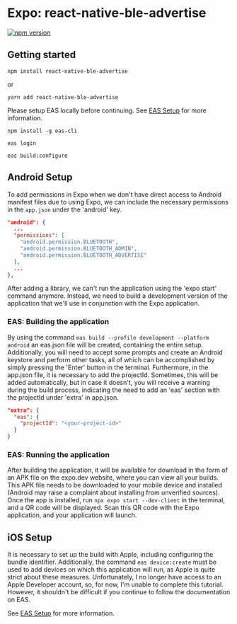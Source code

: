 # Expo: react-native-ble-advertise

[![npm version](https://badge.fury.io/js/react-native-ble-advertise.svg)](https://badge.fury.io/js/react-native-ble-advertise)

## Getting started

`npm install react-native-ble-advertise`

or

`yarn add react-native-ble-advertise`

Please setup EAS locally before continuing. See [EAS Setup](https://docs.expo.dev/build/setup/) for more information.

`npm install -g eas-cli`

`eas login`

`eas build:configure`

## Android Setup

To add permissions in Expo when we don't have direct access to Android manifest files due to using Expo, we can include
the necessary permissions in the `app.json` under the 'android' key.

```json
"android": {
  ...
  "permissions": [
    "android.permission.BLUETOOTH",
    "android.permission.BLUETOOTH_ADMIN",
    "android.permission.BLUETOOTH_ADVERTISE"
  ],
  ...
},
```

After adding a library, we can't run the application using the 'expo start' command anymore. Instead, we need to build
a development version of the application that we'll use in conjunction with the Expo application.

### EAS: Building the application

By using the command `eas build --profile development --platform android` an eas.json file will be created, containing
the entire setup. Additionally, you will need to accept some prompts and create an Android keystore and perform other tasks,
all of which can be accomplished by simply pressing the 'Enter' button in the terminal. Furthermore, in the app.json file,
it is necessary to add the projectId. Sometimes, this will be added automatically, but in case it doesn't, you will receive
a warning during the build process, indicating the need to add an 'eas' section with the projectId under 'extra' in app.json.

```json
"extra": {
  "eas": {
    "projectId": "<your-project-id>"
  }
}
```

### EAS: Running the application

After building the application, it will be available for download in the form of an APK file on the expo.dev website,
where you can view all your builds. This APK file needs to be downloaded to your mobile device and installed
(Android may raise a complaint about installing from unverified sources). Once the app is installed,
run `npx expo start --dev-client` in the terminal, and a QR code will be displayed. Scan this QR code with the Expo
application, and your application will launch.

## iOS Setup

It is necessary to set up the build with Apple, including configuring the bundle identifier. Additionally, the command
`eas device:create` must be used to add devices on which this application will run, as Apple is quite strict about these
measures. Unfortunately, I no longer have access to an Apple Developer account, so, for now, I'm unable to complete this
tutorial. However, it shouldn't be difficult if you continue to follow the documentation on EAS.

See [EAS Setup](https://docs.expo.dev/build/setup/) for more information.
